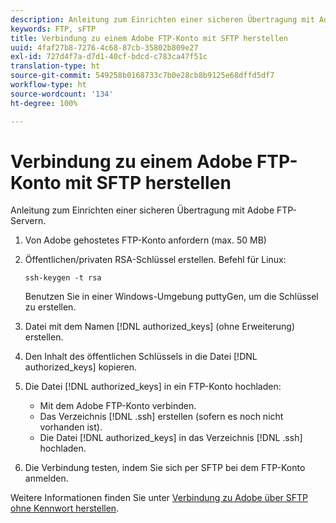 ```yaml
---
description: Anleitung zum Einrichten einer sicheren Übertragung mit Adobe FTP-Servern.
keywords: FTP, sFTP
title: Verbindung zu einem Adobe FTP-Konto mit SFTP herstellen
uuid: 4faf27b8-7276-4c68-87cb-35802b809e27
exl-id: 727d4f7a-d7d1-40cf-bdcd-c783ca47f51c
translation-type: ht
source-git-commit: 549258b0168733c7b0e28cb8b9125e68dffd5df7
workflow-type: ht
source-wordcount: '134'
ht-degree: 100%

---
```


# Verbindung zu einem Adobe FTP-Konto mit SFTP herstellen

Anleitung zum Einrichten einer sicheren Übertragung mit Adobe FTP-Servern.

1. Von Adobe gehostetes FTP-Konto anfordern (max. 50 MB)
1. Öffentlichen/privaten RSA-Schlüssel erstellen. Befehl für Linux:

   ```
   ssh-keygen -t rsa
   ```

   Benutzen Sie in einer Windows-Umgebung puttyGen, um die Schlüssel zu erstellen.

1. Datei mit dem Namen [!DNL authorized_keys] (ohne Erweiterung) erstellen.
1. Den Inhalt des öffentlichen Schlüssels in die Datei [!DNL authorized_keys] kopieren.
1. Die Datei [!DNL authorized_keys] in ein FTP-Konto hochladen:

   * Mit dem Adobe FTP-Konto verbinden.
   * Das Verzeichnis [!DNL .ssh] erstellen (sofern es noch nicht vorhanden ist).
   * Die Datei [!DNL authorized_keys] in das Verzeichnis [!DNL .ssh] hochladen.

1. Die Verbindung testen, indem Sie sich per SFTP bei dem FTP-Konto anmelden.

Weitere Informationen finden Sie unter [Verbindung zu Adobe über SFTP ohne Kennwort herstellen](/help/export/ftp-and-sftp/c-sftp/ftp-sftp-cert-auth.md).
